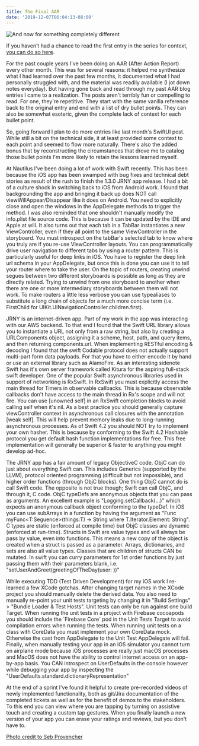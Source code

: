 ```yaml
---
title: The Final AAR
date: '2019-12-07T06:04:13-08:00'
---
```

![And now for something completely different](/img/blog/different.jpg)

If you haven’t had a chance to read the first entry in the series for context, <a href="/post/after-action-review-aar/">you can do so here</a>.  

For the past couple years I've been doing an AAR (After Action Report) every other month.  This was for several reasons: it helped me synthesize what I had learned over the past few months, it documented what I had personally struggled with, and the material was readily available (I jot down notes everyday).  But having gone back and read through my past AAR blog entries I came to a realization.  The posts aren't terribly fun or compelling to read.  For one, they're repetitive.   They start with the same vanilla reference back to the original entry and end with a list of dry bullet points.  They can also be somewhat esoteric, given the complete lack of context for each bullet point.  

So, going forward I plan to do more entries like last month's SwiftUI post.  While still a bit on the technical side, it at least provided some context to each point and seemed to flow more naturally.  There's also the added bonus that by reconstructing the circumstances that drove me to catalog those bullet points I'm more likely to retain the lessons learned myself. 

At Nautilus I've been doing a lot of work with Swift recently.  This has been because the iOS app has been swamped with bug fixes and technical debt stories as result of the rush to finish the 1.3.0 JRNY app release. I had a bit of a culture shock in switching back to iOS from Android work. I found that backgrounding the app and bringing it back up does NOT call viewWillAppear/Disappear like it does on Android.  You need to explicitly close and open the windows in the AppDelegate methods to trigger the method. I was also reminded that one shouldn't manually modify the info.plist file source code.  This is because it can be updated by the IDE and Apple at will.  It also turns out that each tab in a TabBar instantiates a new ViewController, even if they all point to the same ViewController in the storyboard.  You must introspect on the tabBar's selected tab to know where you truly are if you re-use ViewController layouts. You can programmatically drive user navigation to different tabs by using a router pattern.  This is particularly useful for deep links in iOS.  You have to register the deep link url schema in your AppDelegate, but once this is done you can use it to tell your router where to take the user.  On the topic of routers, creating unwind segues between two different storyboards is possible as long as they are directly related.  Trying to unwind from one storyboard to another when there are one or more intermediary storyboards between them will not work.  To make routers a little less verbose you can use typealiases to substitute a long chain of objects for a much more concise term (i.e. FirstChild for UIKit.UINavigationController.children.first).

JRNY is an internet-driven app.  Part of my work in the app was interacting with our AWS backend.  To that end I found that the Swift URL library allows you to instantiate a URL not only from a raw string, but also by creating a URLComponents object, assigning it a scheme, host, path, and query items, and then returning components.url.  When implementing RESTful encoding & decoding I found that the swift Codable protocol does not actually support multi-part form data payloads.  For that you have to either encode it by hand or use an external library such as AlamoFire.  As an interesting sidenote Swift has it's own server framework called Kitura for the aspiring full-stack swift developer. One of the popular Swift asynchronous libraries used in support of networking is RxSwift.  In RxSwift you must explicitly access the main thread for Timers in observable callbacks.  This is because observable callbacks don't have access to the main thread in Rx's scope and will not fire. You can use \[unowned self] in an RxSwift completion blocks to avoid calling self when it's nil.  As a best practice you should generally capture viewController context in asynchronous call closures with the annotation \[weak self].  This will help prevent memory leaks due to long-running asynchronous processes. As of Swift 4.2 you should NOT try to implement your own hasher. This is because by conforming to the Swift 4.2 Hashable protocol you get default hash function implementations for free.  This free implementation will generally be superior & faster to anything you might develop ad-hoc.

The JRNY app has a fair amount of legacy ObjectiveC code.  ObjC can do just about everything Swift can. This includes Generics (supported by the LLVM), protocol oriented programming (difficult but not impossible), and higher order functions (through ObjC blocks). One thing ObjC cannot do is call Swift code.  The opposite is not true though; Swift can call ObjC, and through it, C code.  ObjC typeDefs are anonymous objects that you can pass as arguments.  An excellent example is "Logging.setCallback(...)" which expects an anonymous callback object conforming to the typeDef.  In iOS you can use subArrays in a function by having the argument as "Func myFunc<T:Seguence>(things:T) -> String where T.Iterator.Element: String".
 C types are static (enforced at compile time) but ObjC classes are dynamic (enforced at run-time). Structs in Swift are value types and will always be pass by value, even into functions.  This means a new copy of the object is created when a struct is passed as a parameter.  Arrays, dictionaries, and sets are also all value types.  Classes that are children of structs CAN be mutated.  In swift you can curry parameters for 1st order functions by just passing them with their parameters blank, i.e. "setUserAndGreet(greetingOfTheDay(user: ))"

While executing TDD (Test Driven Development) for my iOS work I re-learned a few XCode gotchas. After changing target names in the XCode project you should manually delete the derived data. You also need to manually re-point your unit tests targeting by changing it in "Build Settings" > "Bundle Loader & Test Hosts".  Unit tests can only be run against one build Target.  When running the unit tests in a project with Firebase cocoapods you should include the \`Firebase Core\` pod in the Unit Tests Target to avoid compilation errors when running the tests.  When running unit tests on a class with CoreData you must implement your own CoreData mock.  Otherwise the cast from AppDelegate to the Unit Test AppDelegate will fail.  Finally, when manually testing your app in an iOS simulator you cannot turn on airplane mode because iOS processes are really just macOS processes and MacOS does not have the ability to control internet access on an app-by-app basis.  You CAN introspect on UserDefaults  in the console however while debugging your app by inspecting the "UserDefaults.standard.dictionaryRepresentation"

At the end of a sprint I've found it helpful to create pre-recorded videos of newly implemented functionality, both as git/Jira documentation of the completed tickets as well as for the benefit of demos to the stakeholders.  To this end you can view where you are tapping by turning on assistive touch and creating a custom tap gestures.   When you finally launch a new version of your app you can erase your ratings and reviews, but you don't have to.

<a href="https://sebprovencher.com/2019/09/12/and-now-for-something-completely-different/">Photo credit to Seb Provencher</a>

